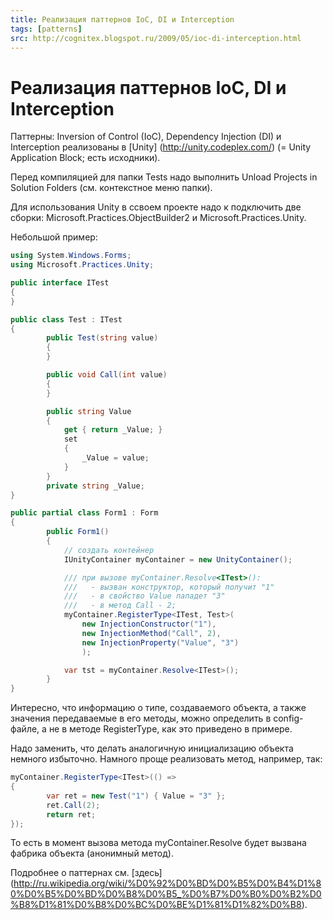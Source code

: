 ```yaml
---
title: Реализация паттернов IoC, DI и Interception
tags: [patterns]
src: http://cognitex.blogspot.ru/2009/05/ioc-di-interception.html
---
```

# Реализация паттернов IoC, DI и Interception
Паттерны: Inversion of Control (IoC), Dependency Injection (DI) и Interception реализованы в [Unity] (http://unity.codeplex.com/) (= Unity Application Block; есть исходники).

Перед компиляцией для папки Tests надо выполнить Unload Projects in Solution Folders (см. контекстное меню папки).

Для использования Unity в cсвоем проекте надо к подключить две сборки: Microsoft.Practices.ObjectBuilder2 и Microsoft.Practices.Unity.

Небольшой пример:
```c#
using System.Windows.Forms;
using Microsoft.Practices.Unity;

public interface ITest
{
}

public class Test : ITest
{
    	public Test(string value)
    	{
    	}

    	public void Call(int value)
    	{
    	}

    	public string Value
    	{
        	get { return _Value; }
        	set
        	{
            	_Value = value;
        	}
    	}
    	private string _Value;
}

public partial class Form1 : Form
{
    	public Form1()
    	{
        	// создать контейнер
        	IUnityContainer myContainer = new UnityContainer();

        	/// при вызове myContainer.Resolve<ITest>():
        	///   - вызван конструктор, который получит "1"
        	///   - в свойство Value пападет "3"
        	///   - в метод Call - 2;
        	myContainer.RegisterType<ITest, Test>(
            	new InjectionConstructor("1"),
            	new InjectionMethod("Call", 2),
            	new InjectionProperty("Value", "3")
            	);

        	var tst = myContainer.Resolve<ITest>();
    	}
}
```
Интересно, что информацию о типе, создаваемого объекта, а также значения передаваемые в его методы, можно определить в config-файле, а не в методе RegisterType, как это приведено в примере.

Надо заменить, что делать аналогичную инициализацию объекта немного избыточно. Намного проще реализовать метод, например, так:
```c#
myContainer.RegisterType<ITest>(() =>
{
    	var ret = new Test("1") { Value = "3" };
    	ret.Call(2);
    	return ret;
});
```
То есть в момент вызова метода myContainer.Resolve будет вызвана фабрика объекта (анонимный метод).

Подробнее о паттернах см. [здесь] (http://ru.wikipedia.org/wiki/%D0%92%D0%BD%D0%B5%D0%B4%D1%80%D0%B5%D0%BD%D0%B8%D0%B5_%D0%B7%D0%B0%D0%B2%D0%B8%D1%81%D0%B8%D0%BC%D0%BE%D1%81%D1%82%D0%B8).
